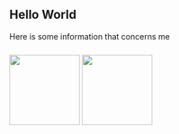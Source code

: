 ## Hello World

Here is some information that concerns me

<div class="d-flex">
  <img src="https://github-readme-stats.vercel.app/api/top-langs/?username=duxio14&theme=github_dark&layout=compact" class="flex-fill mr-2" style="height: 125px" />
  <img src="https://github-readme-stats.vercel.app/api?username=duxio14&show_icons=true&theme=github_dark&line_height=15" class="flex-fill ml-2" style="margin-top: 10px; height: 125px" />
</div>


